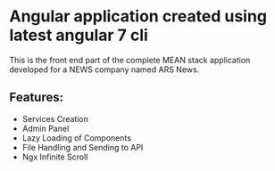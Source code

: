  Angular application created using latest angular 7 cli
===========================================================

This is the front end part of the complete MEAN stack application developed for a NEWS company named ARS News. 

  Features:
  ----------
  
   * Services Creation
   * Admin Panel
   * Lazy Loading of Components
   * File Handling and Sending to API
   * Ngx Infinite Scroll
   
   
